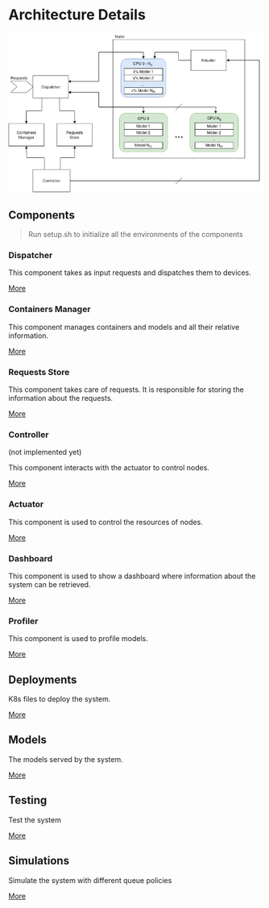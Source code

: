 # Architecture Details
<img src="./doc/img/GeneralView.png">

## Components
> Run setup.sh to initialize all the environments of the components
 
### Dispatcher
This component takes as input requests and dispatches them to devices.

[More](./components/dispatcher/)

### Containers Manager
This component manages containers and models and all their relative information.

[More](./components/containers_manager/)

### Requests Store
This component takes care of requests. It is responsible for storing the information about the requests.

[More](./components/requests_store/)

### Controller
(not implemented yet)

This component interacts with the actuator to control nodes.

[More](./components/controller/)

### Actuator
This component is used to control the resources of nodes.

[More](components/actuator_controller/)

### Dashboard
This component is used to show a dashboard where information about the system can be retrieved.

[More](./components/dashboard/)

### Profiler
This component is used to profile models.

[More](./components/profiler/)

## Deployments
K8s files to deploy the system.

[More](./deployments/)

## Models
The models served by the system.

[More](./models/)

## Testing
Test the system

[More](./testing/)

## Simulations
Simulate the system with different queue policies

[More](./simulations/)